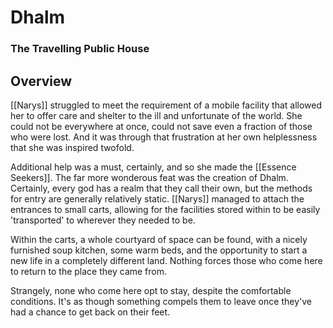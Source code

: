 # Dhalm
### The Travelling Public House

## Overview

[[Narys]] struggled to meet the requirement of a mobile facility that allowed her to offer care and shelter to the ill and unfortunate of the world.
She could not be everywhere at once, could not save even a fraction of those who were lost.
And it was through that frustration at her own helplessness that she was inspired twofold.

Additional help was a must, certainly, and so she made the [[Essence Seekers]].
The far more wonderous feat was the creation of Dhalm.
Certainly, every god has a realm that they call their own, but the methods for entry are generally relatively static.
[[Narys]] managed to attach the entrances to small carts, allowing for the facilities stored within to be easily 'transported' to wherever they needed to be.

Within the carts, a whole courtyard of space can be found, with a nicely furnished soup kitchen, some warm beds, and the opportunity to start a new life in a completely different land.
Nothing forces those who come here to return to the place they came from.

Strangely, none who come here opt to stay, despite the comfortable conditions.
It's as though something compels them to leave once they've had a chance to get back on their feet.